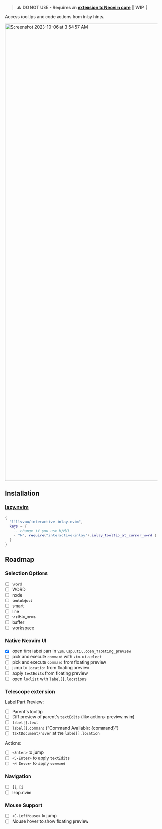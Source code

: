 > ⚠️ **DO NOT USE - Requires an [extension to Neovim core](https://github.com/neovim/neovim/pull/25512)**
> 🚧 **WIP** 🚧

Access tooltips and code actions from inlay hints.

<img width="1508" alt="Screenshot 2023-10-06 at 3 54 57 AM" src="https://github.com/llllvvuu/interactive-inlay.nvim/assets/5601392/92f9b5d0-04b2-4209-bbba-02d66c15d586">

## Installation

### [lazy.nvim](https://github.com/folke/lazy.nvim)

```lua
{
  "llllvvuu/interactive-inlay.nvim",
  keys = {
    -- change if you use H/M/L
    { "H", require("interactive-inlay").inlay_tooltip_at_cursor_word }
  }
}
```

## Roadmap

### Selection Options
- [ ] word
- [ ] WORD
- [ ] node
- [ ] textobject
- [ ] smart
- [ ] line
- [ ] visible_area
- [ ] buffer
- [ ] workspace

### Native Neovim UI
- [x] open first label part in `vim.lsp.util.open_floating_preview`
- [ ] pick and execute `command` with `vim.ui.select`
- [ ] pick and execute `command` from floating preview
- [ ] jump to `location` from floating preview
- [ ] apply `textEdits` from floating preview
- [ ] open `loclist` with `label[].location`s

### Telescope extension
Label Part Preview:
- [ ] Parent's tooltip
- [ ] Diff preview of parent's `textEdits` (like actions-preview.nvim)
- [ ] `label[].text`
- [ ] `label[].command` ("Command Available: {command}")
- [ ] `textDocument/hover` at the `label[].location`

Actions:
- [ ] `<Enter>` to jump
- [ ] `<C-Enter>` to apply `textEdits`
- [ ] `<M-Enter>` to apply `command`

### Navigation
- [ ] `]i`, `[i`
- [ ] leap.nvim

### Mouse Support
- [ ] `<C-LeftMouse>` to jump
- [ ] Mouse hover to show floating preview
